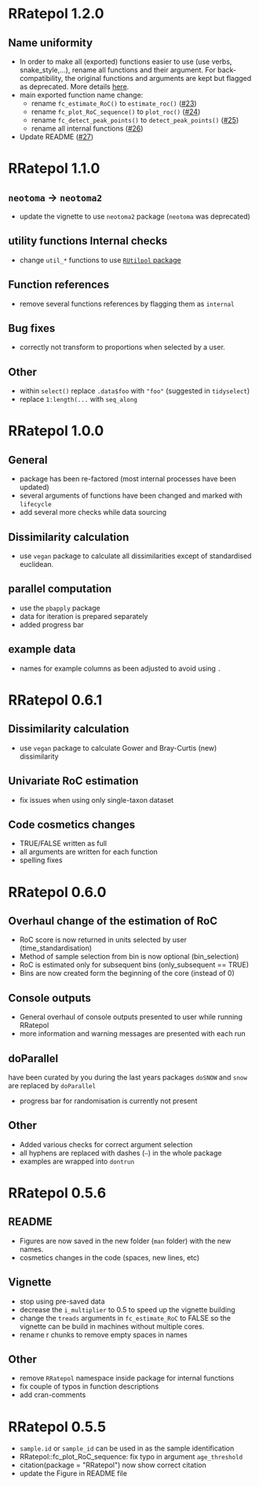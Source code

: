 
# RRatepol 1.2.0

## Name uniformity

- In order to make all (exported) functions easier to use (use verbs, snake_style,...), rename all functions and their argument. For back-compatibility, the original functions and arguments are kept but flagged as deprecated. More details [here](https://github.com/HOPE-UIB-BIO/R-Ratepol-package/milestone/1?closed=1).
- main exported function name change:
  - rename `fc_estimate_RoC()` to `estimate_roc()` ([#23](https://github.com/HOPE-UIB-BIO/R-Ratepol-package/pull/23))
  - rename `fc_plot_RoC_sequence()` to `plot_roc()` ([#24](https://github.com/HOPE-UIB-BIO/R-Ratepol-package/pull/24))
  - rename `fc_detect_peak_points()` to `detect_peak_points()` ([#25](https://github.com/HOPE-UIB-BIO/R-Ratepol-package/pull/25))
  - rename all internal functions ([#26](https://github.com/HOPE-UIB-BIO/R-Ratepol-package/pull/26))
- Update README ([#27](https://github.com/HOPE-UIB-BIO/R-Ratepol-package/pull/27))

# RRatepol 1.1.0

## `neotoma` -> `neotoma2`

- update the vignette to use `neotoma2` package (`neotoma` was deprecated)

## utility functions  Internal checks

- change `util_*` functions to use [`RUtilpol` package](https://github.com/HOPE-UIB-BIO/R-Utilpol-package)

## Function references

- remove several functions references by flagging them as `internal`

## Bug fixes

- correctly not transform to proportions when selected by a user.

## Other

- within `select()` replace `.data$foo` with `"foo"` (suggested in `tidyselect`)
- replace `1:length(...` with `seq_along`

# RRatepol 1.0.0

## General

- package has been re-factored (most internal processes have been updated)
- several arguments of functions have been changed and marked with `lifecycle`
- add several more checks while data sourcing

## Dissimilarity calculation

- use `vegan` package to calculate all dissimilarities except of standardised euclidean.

## parallel computation

- use the `pbapply` package
- data for iteration is prepared separately
- added progress bar

## example data

- names for example columns as been adjusted to avoid using `.`

# RRatepol 0.6.1

## Dissimilarity calculation

- use `vegan` package to calculate Gower and Bray-Curtis (new) dissimilarity

## Univariate RoC estimation

- fix issues when using only single-taxon dataset

## Code cosmetics changes

- TRUE/FALSE written as full
- all arguments are written for each function
- spelling fixes

# RRatepol 0.6.0

## Overhaul change of the estimation of RoC

- RoC score is now returned in units selected by user (time_standardisation)
- Method of sample selection from bin is now optional (bin_selection)
- RoC is estimated only for subsequent bins (only_subsequent == TRUE)
- Bins are now created form the beginning of the core (instead of 0)

## Console outputs

- General overhaul of console outputs presented to user while running RRatepol
- more information and warning messages are presented with each run

## doParallel

have been curated by you during the last years packages `doSNOW` and `snow` are replaced by `doParallel`

- progress bar for randomisation is currently not present

## Other

- Added various checks for correct argument selection
- all hyphens are replaced with dashes (`–`) in the whole package
- examples are wrapped into `dontrun`

# RRatepol 0.5.6

## README

- Figures are now saved in the new folder (`man` folder) with the new names.
- cosmetics changes in the code (spaces, new lines, etc)

## Vignette

- stop using pre-saved data
- decrease the `i_multiplier` to 0.5 to speed up the vignette building
- change the `treads` arguments in `fc_estimate_RoC` to FALSE so the vignette can be build in machines without multiple cores.
- rename r chunks to remove empty spaces in names

## Other

- remove `RRatepol` namespace inside package for internal functions
- fix couple of typos in function descriptions
- add cran-comments

# RRatepol 0.5.5

- `sample.id` or `sample_id` can be used in as the sample identification
- RRatepol::fc_plot_RoC_sequence: fix typo in argument `age_threshold`
- citation(package = "RRatepol") now show correct citation
- update the Figure in README file
